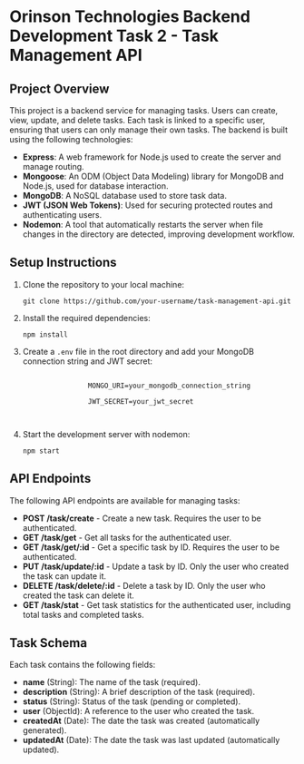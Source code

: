 <h1>Orinson Technologies Backend Development Task 2 - Task Management API</h1>

  <h2>Project Overview</h2>
    <p>
        This project is a backend service for managing tasks. Users can create, view, update, and delete tasks. Each task is linked to a specific user, ensuring that users can only manage their own tasks. The backend is built using the following technologies:
    </p>
    <ul>
        <li><strong>Express</strong>: A web framework for Node.js used to create the server and manage routing.</li>
        <li><strong>Mongoose</strong>: An ODM (Object Data Modeling) library for MongoDB and Node.js, used for database interaction.</li>
        <li><strong>MongoDB</strong>: A NoSQL database used to store task data.</li>
        <li><strong>JWT (JSON Web Tokens)</strong>: Used for securing protected routes and authenticating users.</li>
        <li><strong>Nodemon</strong>: A tool that automatically restarts the server when file changes in the directory are detected, improving development workflow.</li>
    </ul>

  <h2>Setup Instructions</h2>
    <ol>
        <li>Clone the repository to your local machine:
            <pre><code>git clone https://github.com/your-username/task-management-api.git</code></pre>
        </li>
        <li>Install the required dependencies:
            <pre><code>npm install</code></pre>
        </li>
        <li>Create a <code>.env</code> file in the root directory and add your MongoDB connection string and JWT secret:
            <pre><code>
                MONGO_URI=your_mongodb_connection_string<br>
                JWT_SECRET=your_jwt_secret<br>
            </code></pre>
        </li>
        <li>Start the development server with nodemon:
            <pre><code>npm start</code></pre>
        </li>
    </ol>

   <h2>API Endpoints</h2>
    <p>The following API endpoints are available for managing tasks:</p>
    <ul>
        <li><strong>POST /task/create</strong> - Create a new task. Requires the user to be authenticated.</li>
        <li><strong>GET /task/get</strong> - Get all tasks for the authenticated user.</li>
        <li><strong>GET /task/get/:id</strong> - Get a specific task by ID. Requires the user to be authenticated.</li>
        <li><strong>PUT /task/update/:id</strong> - Update a task by ID. Only the user who created the task can update it.</li>
        <li><strong>DELETE /task/delete/:id</strong> - Delete a task by ID. Only the user who created the task can delete it.</li>
        <li><strong>GET /task/stat</strong> - Get task statistics for the authenticated user, including total tasks and completed tasks.</li>
    </ul>

  <h2>Task Schema</h2>
    <p>Each task contains the following fields:</p>
    <ul>
        <li><strong>name</strong> (String): The name of the task (required).</li>
        <li><strong>description</strong> (String): A brief description of the task (required).</li>
        <li><strong>status</strong> (String): Status of the task (pending or completed).</li>
        <li><strong>user</strong> (ObjectId): A reference to the user who created the task.</li>
        <li><strong>createdAt</strong> (Date): The date the task was created (automatically generated).</li>
        <li><strong>updatedAt</strong> (Date): The date the task was last updated (automatically updated).</li>
    </ul>


